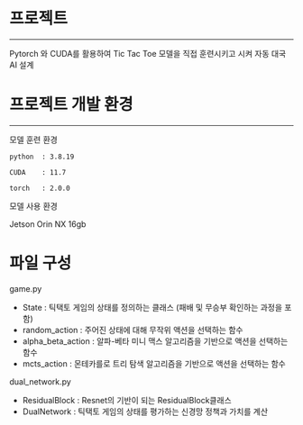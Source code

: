 # 프로젝트
----
Pytorch 와 CUDA를 활용하여 Tic Tac Toe 모델을 직접 훈련시키고 시켜 자동 대국 AI 설계


# 프로젝트 개발 환경
-----
모델 훈련 환경

    python  : 3.8.19
    
    CUDA    : 11.7
    
    torch   : 2.0.0

모델 사용 환경

  Jetson Orin NX 16gb

# 파일 구성

  game.py
  - State : 틱택토 게임의 상태를 정의하는 클래스 (패배 및 무승부 확인하는 과정을 포함)
  - random_action : 주어진 상태에 대해 무작위 액션을 선택하는 함수
  - alpha_beta_action : 알파-베타 미니 맥스 알고리즘을 기반으로 액션을 선택하는 함수
  - mcts_action : 몬테카를로 트리 탐색 알고리즘을 기반으로 액션을 선택하는 함수

  dual_network.py
 - ResidualBlock : Resnet의 기반이 되는 ResidualBlock클래스
 - DualNetwork : 틱택토 게임의 상태를 평가하는 신경망 정책과 가치를 계산
